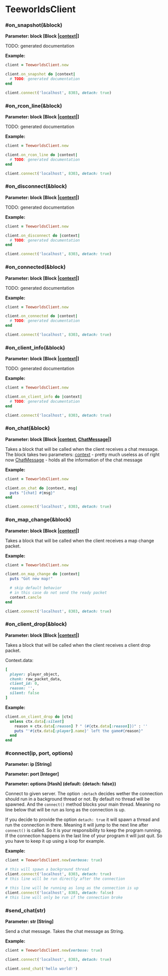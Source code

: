 # TeeworldsClient

### <a name="on_snapshot"></a> #on_snapshot(&block)

**Parameter: block [Block |[context](../classes/Context.md)|]**

TODO: generated documentation

**Example:**
```ruby
client = TeeworldsClient.new

client.on_snapshot do |context|
  # TODO: generated documentation
end

client.connect('localhost', 8303, detach: true)
```

### <a name="on_rcon_line"></a> #on_rcon_line(&block)

**Parameter: block [Block |[context](../classes/Context.md)|]**

TODO: generated documentation

**Example:**
```ruby
client = TeeworldsClient.new

client.on_rcon_line do |context|
  # TODO: generated documentation
end

client.connect('localhost', 8303, detach: true)
```

### <a name="on_disconnect"></a> #on_disconnect(&block)

**Parameter: block [Block |[context](../classes/Context.md)|]**

TODO: generated documentation

**Example:**
```ruby
client = TeeworldsClient.new

client.on_disconnect do |context|
  # TODO: generated documentation
end

client.connect('localhost', 8303, detach: true)
```

### <a name="on_connected"></a> #on_connected(&block)

**Parameter: block [Block |[context](../classes/Context.md)|]**

TODO: generated documentation

**Example:**
```ruby
client = TeeworldsClient.new

client.on_connected do |context|
  # TODO: generated documentation
end

client.connect('localhost', 8303, detach: true)
```

### <a name="on_client_info"></a> #on_client_info(&block)

**Parameter: block [Block |[context](../classes/Context.md)|]**

TODO: generated documentation

**Example:**
```ruby
client = TeeworldsClient.new

client.on_client_info do |context|
  # TODO: generated documentation
end

client.connect('localhost', 8303, detach: true)
```

### <a name="on_chat"></a> #on_chat(&block)

**Parameter: block [Block |[context](../classes/Context.md), [ChatMessage](../classes/ChatMessage.md)|]**

Takes a block that will be called when the client receives a chat message.
The block takes two parameters:
  [context](../classes/Context.md) - pretty much useless as of right now
  [ChatMessage](../classes/ChatMessage.md) - holds all the information of the chat message

**Example:**

```ruby
client = TeeworldsClient.new

client.on_chat do |context, msg|
  puts "[chat] #{msg}"
end

client.connect('localhost', 8303, detach: true)
```
### <a name="on_map_change"></a> #on_map_change(&block)

**Parameter: block [Block |[context](../classes/Context.md)|]**

Takes a block that will be called when the client receives a map change packet.

**Example:**

```ruby
client = TeeworldsClient.new

client.on_map_change do |context|
  puts "Got new map!"

  # skip default behavior
  # in this case do not send the ready packet
  context.cancle
end

client.connect('localhost', 8303, detach: true)
```

### <a name="on_client_drop"></a> #on_client_drop(&block)

**Parameter: block [Block |[context](../classes/Context.md)|]**

Takes a block that will be called when the client receives a client drop packet.

Context.data:

```ruby
[
  player: player_object,
  chunk: raw_packet_data,
  client_id: 0,
  reason: '',
  silent: false
]
```

**Example:**

```ruby
client.on_client_drop do |ctx|
  unless ctx.data[:silent]
    reason = ctx.data[:reason] ? " (#{ctx.data[:reason]})" : ''
    puts "'#{ctx.data[:player].name}' left the game#{reason}"
  end
end
```


### <a name="connect"></a> #connect(ip, port, options)

**Parameter: ip [String]**

**Parameter: port [Integer]**

**Parameter: options [Hash] (default: {detach: false})**

Connect to given server. The option ``:detach`` decides wether the connection should run in a background thread or not.
By default no thread will be spawned. And the ``connect()`` method blocks your main thread. Meaning no line below that will be run as long as the connection is up.

If you decide to provide the option ``detach: true`` it will spawn a thread and run the connection in there. Meaning it will jump to the next line after ``connect()`` is called. So it is your responsibility to keep the program running.
If the connection happens in the last line of your program it will just quit. So you have to keep it up using a loop for example.

**Example:**

```ruby
client = TeeworldsClient.new(verbose: true)

# this will spawn a background thread
client.connect('localhost', 8303, detach: true)
# this line will be run directly after the connection

# this line will be running as long as the connection is up
client.connect('localhost', 8303, detach: false)
# this line will only be run if the connection broke
```


### <a name="send_chat"></a> #send_chat(str)

**Parameter: str [String]**

Send a chat message. Takes the chat message as String.

**Example:**

```ruby
client = TeeworldsClient.new(verbose: true)

client.connect('localhost', 8303, detach: true)

client.send_chat('hello world!')
```
